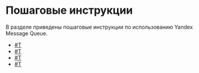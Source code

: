 # Пошаговые инструкции

В разделе приведены пошаговые инструкции по использованию Yandex Message Queue.

- [#T](message-queue-new-queue.md)
- [#T](message-queue-send-message.md)
- [#T](message-queue-receive-and-delete-message.md)
- [#T](message-queue-delete-queue.md)


